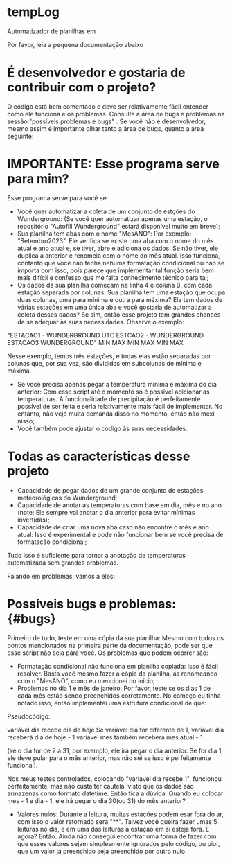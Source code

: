 # tempLog
Automatizador de planilhas em 

Por favor, leia a pequena documentação abaixo

# É desenvolvedor e gostaria de contribuir com o projeto?

 O código está bem comentado e deve ser relativamente fácil entender como ele funciona e os problemas. Consulte a área de bugs e problemas na sessão "possíveis problemas e bugs" . Se você não é desenvolvedor, mesmo assim é importante olhar tanto a área de bugs, quanto a área seguinte:

# IMPORTANTE: Esse programa serve para mim?

   Esse programa serve para você se:
   - Você quer automatizar a coleta de um conjunto de estções do Wunderground:
     (Se você quer automatizar apenas uma estação, o repositório "Autofill Wunderground" estará disponível muito em breve);
   - Sua planilha tem abas com o nome "MesANO":
     Por exemplo: "Setembro2023". Ele verifica se existe uma aba com o nome do mês atual e ano atual e, se tiver, abre e adiciona os dados. Se não tiver, ele duplica a anterior e renomeia com o nome do mês atual. Isso funciona, contanto que você não tenha nehuma formatação condicional ou não se importa com isso, pois parece que implementar tal função seria bem mais difícil e confesso que me falta conhecimento técnico para tal;
   - Os dados da sua planilha começam na linha 4 e coluna B, com cada estação separada por  colunas:
      Sua planilha tem uma estação que ocupa duas colunas, uma para mínima e outra para máxima? Ela tem dados de várias estações em uma única aba e você gostaria de automatizar a coleta desses dados? Se sim, então esse projeto tem grandes chances de se adequar às suas necessidades. Observe o exemplo:

   "ESTACAO1 - WUNDERGROUND UTC		ESTCAO2 - WUNDERGROUND		ESTACAO3 WUNDERGROUND"
    MIN	        MAX                     MIN         MAX             MIN         MAX

   Nesse exemplo, temos três estações, e todas elas estão separadas por colunas que, por sua vez, são divididas em subcolunas de mínima e máxima.

   - Se você precisa apenas pegar a temperatura mínima e máxima do dia anterior:
      Com esse script até o momento só é possível adicionar as temperaturas. A funcionalidade de precipitação é perfeitamente possível de ser feita e seria relativamente mais fácil de implementar. No entanto, não vejo muita demanda disso no momento, então não mexi nisso;
   - Você também pode ajustar o código às suas necessidades.


# Todas as características desse projeto

   - Capacidade de pegar dados de um grande conjunto de estações meteorológicas do Wunderground;
   - Capacidade de anotar as temperaturas com base em dia, mês e no ano (note: Ele sempre vai anotar o dia anterior para evitar mínimas invertidas);
   - Capacidade de criar uma nova aba caso não encontre o mês e ano atual: Isso é experimental e pode não funcionar bem se você precisa de formatação condicional;

   Tudo isso é suficiente para tornar a anotação de temperaturas automatizada sem grandes problemas. 
   
   
   Falando em problemas, vamos a eles:

# Possíveis bugs e problemas: {#bugs}

   Primeiro de tudo, teste em uma cópia da sua planilha: Mesmo com todos os pontos mencionados na primeira parte da documentação, pode ser que esse script não seja para você. Os problemas que podem ocorrer são:

   - Formatação condicional não funciona em planilha copiada: Isso é fácil resolver. Basta você mesmo fazer a cópia da planilha, as renomeando com o "MesANO", como eu mencionei no início;
   - Problemas no dia 1 e mês de janeiro: Por favor, teste se os dias 1 de cada mês estão sendo preenchidos corretamente. No começo eu tinha notado isso, então implementei uma estrutura condicional de que:

   Pseudocódigo:
   
   variável dia recebe dia de hoje
   Se variável dia for diferente de 1,
   variável dia receberá dia de hoje - 1
   variável mes também receberá mes atual - 1
   
   (se o dia for de 2 a 31, por exemplo, ele irá pegar o dia anterior. Se for dia 1, ele deve pular para o mês anterior, mas não sei se isso é perfeitamente funcional).
   
   Nos meus testes controlados, colocando "variavel dia recebe 1", funcionou perfeitamente, mas não custa ter cautela, visto que os dados são armazenas como formato datetime. Então fica a dúvida: Quando eu colocar mes - 1 e dia - 1, ele irá pegar o dia 30(ou 31) do mês anterior? 

   - Valores nulos: Durante a leitura, muitas estações podem esar fora do ar, com isso o valor retornado será "**". Talvez você queira fazer umas 5 leituras no dia, e em uma das leituras a estação em si esteja fora. E agora? Então. Ainda não consegui encontrar uma forma de fazer com que esses valores sejam simplesmente ignorados pelo código, ou pior, que um valor já preenchido seja preenchido por outro nulo.
